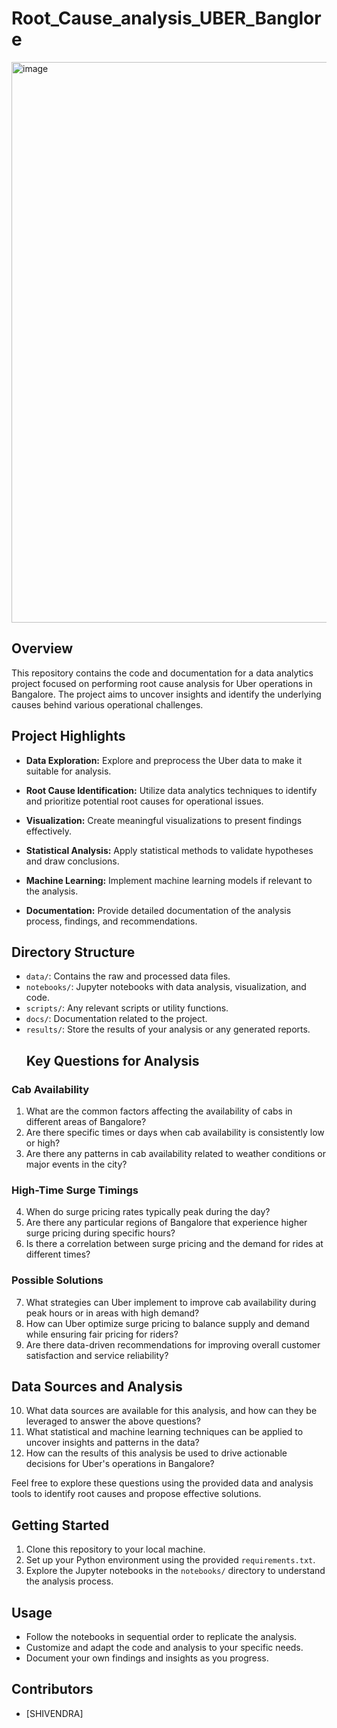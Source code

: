 # Root_Cause_analysis_UBER_Banglore
<img width="897" alt="image" src="https://github.com/shivendra1-cyber/Root_Cause_analysis_UBER_Banglore/assets/68283342/f84d193e-f627-459d-8b83-c06f6386005c">


## Overview

This repository contains the code and documentation for a data analytics project focused on performing root cause analysis for Uber operations in Bangalore. The project aims to uncover insights and identify the underlying causes behind various operational challenges.

## Project Highlights

- **Data Exploration:** Explore and preprocess the Uber data to make it suitable for analysis.

- **Root Cause Identification:** Utilize data analytics techniques to identify and prioritize potential root causes for operational issues.

- **Visualization:** Create meaningful visualizations to present findings effectively.

- **Statistical Analysis:** Apply statistical methods to validate hypotheses and draw conclusions.

- **Machine Learning:** Implement machine learning models if relevant to the analysis.

- **Documentation:** Provide detailed documentation of the analysis process, findings, and recommendations.

## Directory Structure

- `data/`: Contains the raw and processed data files.
- `notebooks/`: Jupyter notebooks with data analysis, visualization, and code.
- `scripts/`: Any relevant scripts or utility functions.
- `docs/`: Documentation related to the project.
- `results/`: Store the results of your analysis or any generated reports.
  ## Key Questions for Analysis

### Cab Availability
1. What are the common factors affecting the availability of cabs in different areas of Bangalore?
2. Are there specific times or days when cab availability is consistently low or high?
3. Are there any patterns in cab availability related to weather conditions or major events in the city?

### High-Time Surge Timings
4. When do surge pricing rates typically peak during the day?
5. Are there any particular regions of Bangalore that experience higher surge pricing during specific hours?
6. Is there a correlation between surge pricing and the demand for rides at different times?

### Possible Solutions
7. What strategies can Uber implement to improve cab availability during peak hours or in areas with high demand?
8. How can Uber optimize surge pricing to balance supply and demand while ensuring fair pricing for riders?
9. Are there data-driven recommendations for improving overall customer satisfaction and service reliability?

## Data Sources and Analysis
10. What data sources are available for this analysis, and how can they be leveraged to answer the above questions?
11. What statistical and machine learning techniques can be applied to uncover insights and patterns in the data?
12. How can the results of this analysis be used to drive actionable decisions for Uber's operations in Bangalore?

Feel free to explore these questions using the provided data and analysis tools to identify root causes and propose effective solutions.


## Getting Started

1. Clone this repository to your local machine.
2. Set up your Python environment using the provided `requirements.txt`.
3. Explore the Jupyter notebooks in the `notebooks/` directory to understand the analysis process.

## Usage

- Follow the notebooks in sequential order to replicate the analysis.
- Customize and adapt the code and analysis to your specific needs.
- Document your own findings and insights as you progress.

## Contributors

- [SHIVENDRA]
